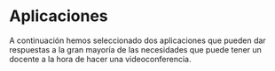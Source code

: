 # Aplicaciones

A continuación hemos seleccionado dos aplicaciones que pueden dar respuestas a la gran mayoría de las necesidades que puede tener un docente a la hora de hacer una videoconferencia.